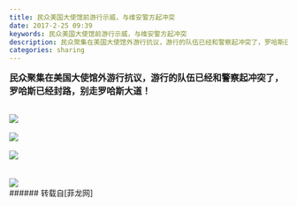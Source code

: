 ```yaml
---
title: 民众美国大使馆前游行示威，与维安警方起冲突
date: 2017-2-25 09:39
keywords: 民众美国大使馆前游行示威，与维安警方起冲突
description: 民众聚集在美国大使馆外游行抗议，游行的队伍已经和警察起冲突了，罗哈斯已经封路，别走罗哈斯大道！
categories: sharing
---
```

<td class="t_f" id="postmessage_564851">

<strong><font size="3">民众聚集在美国大使馆外游行抗议，游行的队伍已经和警察起冲突了，罗哈斯已经封路，别走罗哈斯大道！</font></strong><br/>
<br/>

<img aid="499507" data-cf-modified-3ccceac9bdf5bd3696d52592-="" file="data/attachment/forum/201702/25/093852ged8fzigdywxecdi.jpg.thumb.jpg" id="aimg_499507" inpost="1" onclick="" onmouseover="" src="http://www.flw.ph/data/attachment/forum/201702/25/093852ged8fzigdywxecdi.jpg" style="cursor:pointer" zoomfile="data/attachment/forum/201702/25/093852ged8fzigdywxecdi.jpg"/>


<br/>
<br/>

<img aid="499508" data-cf-modified-3ccceac9bdf5bd3696d52592-="" file="data/attachment/forum/201702/25/093855uieg2ffmlfzjtd3a.jpg.thumb.jpg" id="aimg_499508" inpost="1" onclick="" onmouseover="" src="http://www.flw.ph/data/attachment/forum/201702/25/093855uieg2ffmlfzjtd3a.jpg" style="cursor:pointer" zoomfile="data/attachment/forum/201702/25/093855uieg2ffmlfzjtd3a.jpg"/>


<br/>
<br/>

<img aid="499509" data-cf-modified-3ccceac9bdf5bd3696d52592-="" file="data/attachment/forum/201702/25/093857g677c7q3rqi4sl77.jpg.thumb.jpg" id="aimg_499509" inpost="1" onclick="" onmouseover="" src="http://www.flw.ph/data/attachment/forum/201702/25/093857g677c7q3rqi4sl77.jpg" style="cursor:pointer" zoomfile="data/attachment/forum/201702/25/093857g677c7q3rqi4sl77.jpg"/>


<br/>
<br/>
<br/>

<img aid="499510" data-cf-modified-3ccceac9bdf5bd3696d52592-="" file="data/attachment/forum/201702/25/093858qoo95pltaq8az4pp.jpg.thumb.jpg" id="aimg_499510" inpost="1" onclick="" onmouseover="" src="http://www.flw.ph/data/attachment/forum/201702/25/093858qoo95pltaq8az4pp.jpg" style="cursor:pointer" zoomfile="data/attachment/forum/201702/25/093858qoo95pltaq8az4pp.jpg"/>


<br/>
</td>
###### 转载自[菲龙网]